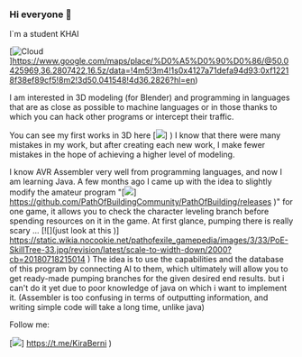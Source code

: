 ### Hi everyone  👋

I`m a student KHAI

[![Cloud](https://pllsll.com/assets/tmp/images/2020/logo/local2.jpg)]https://www.google.com/maps/place/%D0%A5%D0%90%D0%86/@50.0425969,36.2807422,16.5z/data=!4m5!3m4!1s0x4127a71defa94d93:0xf12218f38ef89cf5!8m2!3d50.041548!4d36.2826?hl=en)

I am interested in 3D modeling (for Blender) and programming in languages that are as close as possible to machine languages or in those thanks to which you can hack other programs or intercept their traffic. 

You can see my first works in 3D here [![](Tap)]    )
I know that there were many mistakes in my work, but after creating each new work, I make fewer mistakes in the hope of achieving a higher level of modeling. 

I know AVR Assembler very well from programming languages, and now I am learning Java. A few months ago I came up with the idea to slightly modify the amateur program "[![](PathOfBuilding)] https://github.com/PathOfBuildingCommunity/PathOfBuilding/releases )" for one game, it allows you to check the character leveling branch before spending resources on it in the game. At first glance, pumping there is really scary ... [![](just look at this )] https://static.wikia.nocookie.net/pathofexile_gamepedia/images/3/33/PoE-SkillTree-33.jpg/revision/latest/scale-to-width-down/2000?cb=20180718215014 )
    The idea is to use the capabilities and the database of this program by connecting AI to them, which ultimately will allow you to get ready-made pumping branches for the given desired end results.
but i can't do it yet due to poor knowledge of java on which i want to implement it. (Assembler is too confusing in terms of outputting information, and writing simple code will take a long time, unlike java) 


Follow me:

[![](Telegram)]  https://t.me/KiraBerni  )


